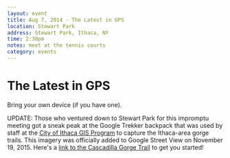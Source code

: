 ```yaml
---
layout: event
title: Aug 7, 2014 - The Latest in GPS
location: Stewart Park
address: Stewart Park, Ithaca, NY
time: 2:30pm
notes: meet at the tennis courts
category: events
---
```


# The Latest in GPS

Bring your own device (if you have one).

UPDATE: Those who ventured down to Stewart Park for this impromptu meeting got a sneak peak at the Google Trekker backpack that was used by staff at the [City of Ithaca GIS Program](http://www.cityofithaca.org/333/GIS-Program) to capture the Ithaca-area gorge trails.  This imagery was officially added to Google Street View on November 19, 2015.  Here's a [link to the Cascadilla Gorge Trail](https://www.google.com/maps/@42.443094,-76.492982,3a,75y,89.11h,75.78t/data=!3m5!1e1!3m3!1so69c3kCpsGXANZ0dM9V_3g!2e0!3e5) to get you started!
